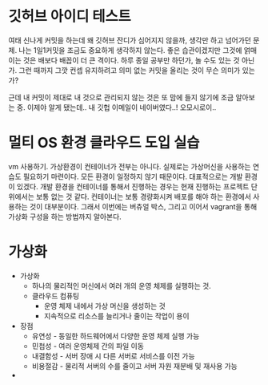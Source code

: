 # 깃허브 아이디 테스트
여태 신나게 커밋을 하는데 왜 깃허브 잔디가 심어지지 않을까, 생각만 하고 넘어가던 문제.
나는 1일1커밋을 조금도 중요하게 생각하지 않는다.
좋은 습관이겠지만 그것에 얽매이는 것은 배보다 배꼽이 더 큰 격이다.
하루 종일 공부만 하던가, 놀 수도 있는 것 아닌가.
그런 때까지 그깟 컨셉 유지하려고 의미 없는 커밋을 올리는 것이 무슨 의미가 있는가?

근데 내 커밋이 제대로 내 것으로 관리되지 않는 것은 또 맘에 들지 않기에 조금 알아보는 중.
이제야 알게 됐는데.. 내 깃헙 이메일이 네이버였다..! 오모시로이..

# 멀티 OS 환경 클라우드 도입 실습
vm 사용하기.
가상환경이 컨테이너가 전부는 아니다. 실제로는 가상머신을 사용하는 연습도 필요하기 마련이다.
모든 환경이 일정하지 않기 때문이다. 대표적으로는 개발 환경이 있겠다. 개발 환경을 컨테이너를 통해서 진행하는 경우는 현재 진행하는 프로젝트 단위에서는 보통 없는 것 같다. 
컨테이너는 보통 경량화시켜 배포를 해야 하는 환경에서 사용하는 것이 대부분이다. 
그래서 이번에는 버츄얼 박스, 그리고 이어서 vagrant을 통해 가상화 구성을 하는 방법까지 알아본다.
# 가상화
- 가상화
	- 하나의 물리적인 머신에서 여러 개의 운영 체제를 실행하는 것. 
	- 클라우드 컴퓨팅
		- 운영 체제 내에서 가상 머신을 생성하는 것
		- 지속적으로 리소스를 늘리거나 줄이는 작업이 용이
- 장점
	- 유연성 - 동일한 하드웨어에서 다양한 운영 체제 실행 가능
	- 민첩성 - 여러 운영체제 간의 파일 이동
	- 내결함성 - 서버 장애 시 다른 서버로 서비스를 이전 가능
	- 비용절감 - 물리적 서버의 수를 줄이고 서버 자원 재분배 및 재사용 가능
- 
